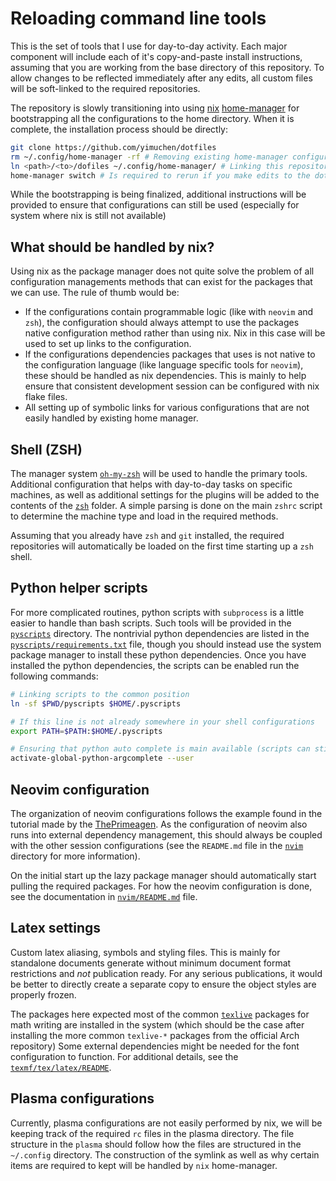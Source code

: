 # Reloading command line tools

This is the set of tools that I use for day-to-day activity. Each major
component will include each of it's copy-and-paste install instructions,
assuming that you are working from the base directory of this repository. To
allow changes to be reflected immediately after any edits, all custom files
will be soft-linked to the required repositories.

The repository is slowly transitioning into using [nix]
[home-manager][homemanager] for bootstrapping all the configurations to the
home directory. When it is complete, the installation process should be
directly:

```bash
git clone https://github.com/yimuchen/dotfiles 
rm ~/.config/home-manager -rf # Removing existing home-manager configuration
ln <path>/<to>/dofiles ~/.config/home-manager/ # Linking this repository to home manager
home-manager switch # Is required to rerun if you make edits to the dotfiles directory
```

While the bootstrapping is being finalized, additional instructions will be
provided to ensure that configurations can still be used (especially for system
where nix is still not available)

## What should be handled by nix?

Using nix as the package manager does not quite solve the problem of all
configuration managements methods that can exist for the packages that we can
use. The rule of thumb would be:

- If the configurations contain programmable logic (like with `neovim` and
  `zsh`), the configuration should always attempt to use the packages native
  configuration method rather than using nix. Nix in this case will be used to
  set up links to the configuration.
- If the configurations dependencies packages that uses is not native to the
  configuration language (like language specific tools for `neovim`), these
  should be handled as nix dependencies. This is mainly to help ensure that
  consistent development session can be configured with nix flake files.
- All setting up of symbolic links for various configurations that are not
  easily handled by existing home manager.

## Shell (ZSH)

The manager system [`oh-my-zsh`][oh-my-zsh] will be used to handle the primary
tools. Additional configuration that helps with day-to-day tasks on specific
machines, as well as additional settings for the plugins will be added to the
contents of the [`zsh`](zsh) folder. A simple parsing is done on the main
`zshrc` script to determine the machine type and load in the required methods.

Assuming that you already have `zsh` and `git` installed, the required
repositories will automatically be loaded on the first time starting up a `zsh`
shell.

## Python helper scripts

For more complicated routines, python scripts with `subprocess` is a little
easier to handle than bash scripts. Such tools will be provided in the
[`pyscripts`](pyscripts) directory. The nontrivial python dependencies are
listed in the [`pyscripts/requirements.txt`](pyscripts) file, though you should
instead use the system package manager to install these python dependencies.
Once you have installed the python dependencies, the scripts can be enabled run
the following commands:

```bash
# Linking scripts to the common position
ln -sf $PWD/pyscripts $HOME/.pyscripts

# If this line is not already somewhere in your shell configurations
export PATH=$PATH:$HOME/.pyscripts

# Ensuring that python auto complete is main available (scripts can still be used is not done)
activate-global-python-argcomplete --user
```

## Neovim configuration

The organization of neovim configurations follows the example found in the
tutorial made by the [ThePrimeagen][primetut]. As the configuration of neovim
also runs into external dependency management, this should always be coupled
with the other session configurations (see the `README.md` file in the
[`nvim`](nvim) directory for more information).

On the initial start up the lazy package manager should automatically start
pulling the required packages. For how the neovim configuration is done, see
the documentation in [`nvim/README.md`](nvim) file.

## Latex settings

Custom latex aliasing, symbols and styling files. This is mainly for standalone
documents generate without minimum document format restrictions and _not_
publication ready. For any serious publications, it would be better to directly
create a separate copy to ensure the object styles are properly frozen.

The packages here expected most of the common [`texlive`][texlive] packages for
math writing are installed in the system (which should be the case after
installing the more common `texlive-*` packages from the official Arch
repository) Some external dependencies might be needed for the font
configuration to function. For additional details, see the
[`texmf/tex/latex/README`](texmf/tex/latex).

## Plasma configurations

Currently, plasma configurations are not easily performed by nix, we will be
keeping track of the required `rc` files in the plasma directory. The file
structure in the `plasma` should follow how the files are structured in the
`~/.config` directory. The construction of the symlink as well as why certain
items are required to kept will be handled by `nix` home-manager.


[homemanager]: https://nix-community.github.io/home-manager/
[nix]: https://nixos.org/
[oh-my-zsh]: https://github.com/ohmyzsh/ohmyzsh/tree/master
[primetut]: https://www.youtube.com/watch?v=w7i4amO_zaE
[texlive]: https://www.tug.org/texlive/
